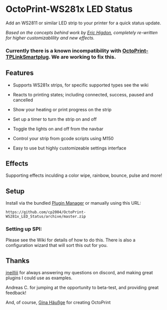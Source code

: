 # OctoPrint-WS281x LED Status

Add an WS2811 or similar LED strip to your printer for a quick status update.

_Based on the concepts behind work by [Eric Higdon](https://github.com/EricHigdon/OctoPrint-RGB_status), completely re-written for higher customizablility and new effects._

### Currently there is a known incompatibility with [OctoPrint-TPLinkSmartplug](https://github.com/jneilliii/OctoPrint-TPLinkSmartplug). We are working to fix this.

## Features
* Supports WS281x strips, for specific supported types see the wiki

* Reacts to printing states; including connected, success, paused and cancelled

* Show your heating or print progress on the strip

* Set up a timer to turn the strip on and off

* Toggle the lights on and off from the navbar

* Control your strip from gcode scripts using M150

* Easy to use but highly customizeable settings interface

## Effects
Supporting effects inculding a color wipe, rainbow, bounce, pulse and more!

## Setup

Install via the bundled [Plugin Manager](https://docs.octoprint.org/en/master/bundledplugins/pluginmanager.html)
or manually using this URL:

    https://github.com/cp2004/OctoPrint-WS281x_LED_Status/archive/master.zip

### Setting up SPI:

Please see the Wiki for details of how to do this. There is also a configuration wizard that will sort this out for you.

## Thanks
[jneilliii](https://github.com/jneilliii) for always answering my questions on discord, and making great plugins I could use as examples.

Andreas C. for jumping at the opportunity to beta-test, and providing great feedback!

And, of course, [Gina Häußge](https://github.com/foosel) for creating OctoPrint

